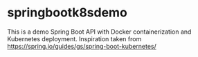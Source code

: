 # springbootk8sdemo

This is a demo Spring Boot API with Docker containerization and Kubernetes deployment.  Inspiration taken from https://spring.io/guides/gs/spring-boot-kubernetes/